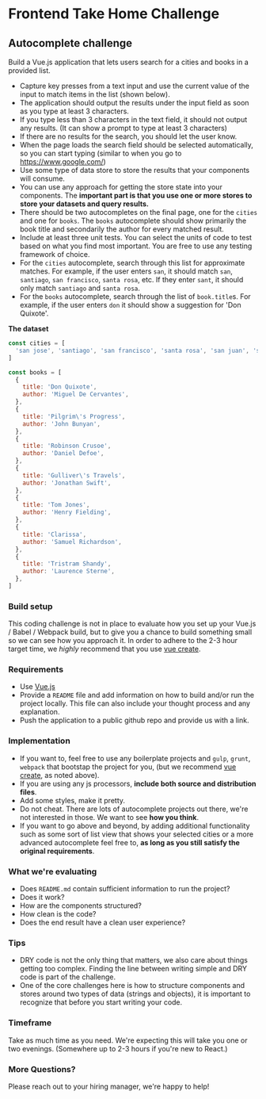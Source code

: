 # Frontend Take Home Challenge

## Autocomplete challenge
Build a Vue.js application that lets users search for a cities and books in a provided list.

* Capture key presses from a text input and use the current value of the input to match items in the list (shown below).
* The application should output the results under the input field as soon as you type at least 3 characters.
* If you type less than 3 characters in the text field, it should not output any results. (It can show a prompt to type at least 3 characters)
* If there are no results for the search, you should let the user know.
* When the page loads the search field should be selected automatically, so you can start typing (similar to when you go to https://www.google.com/)
* Use some type of data store to store the results that your components will consume.
* You can use any approach for getting the store state into your components. The **important part is that you use one or more stores to store your datasets and query results.**
* There should be two autocompletes on the final page, one for the `cities` and one for `books`. The `books` autocomplete should show primarily the book title and secondarily the author for every matched result.
* Include at least three unit tests. You can select the units of code to test based on what you find most important. You are free to use any testing framework of choice.
* For the `cities` autocomplete, search through this list for approximate matches. For example, if the user enters `san`, it should match `san`, `santiago`, `san francisco`, `santa rosa`, etc. If they enter `sant`, it should only match `santiago` and `santa rosa`.
* For the `books` autocomplete, search through the list of `book.title`s. For example, if the user enters `don` it should show a suggestion for 'Don Quixote'.

**The dataset**

```javascript
const cities = [
  'san jose', 'santiago', 'san francisco', 'santa rosa', 'san juan', 'sabadell', 'salamanca', 'salt lake city', 'salinas', 'salem', 'sausalito', 'taipei', 'tel aviv', 'tempe', 'termez', 'temuco', 'tiajuna', 'tieling', 'thousand oaks', 'thunder bay', 'tokyo', 'tulsa'
]

const books = [
  {
    title: 'Don Quixote',
    author: 'Miguel De Cervantes',
  },
  {
    title: 'Pilgrim\'s Progress',
    author: 'John Bunyan',
  },
  {
    title: 'Robinson Crusoe',
    author: 'Daniel Defoe',
  },
  {
    title: 'Gulliver\'s Travels',
    author: 'Jonathan Swift',
  },
  {
    title: 'Tom Jones',
    author: 'Henry Fielding',
  },
  {
    title: 'Clarissa',
    author: 'Samuel Richardson',
  },
  {
    title: 'Tristram Shandy',
    author: 'Laurence Sterne',
  },
]
```

### Build setup
This coding challenge is not in place to evaluate how you set up your Vue.js / Babel / Webpack build, but to give you a chance to build something small so we can see how you approach it.
In order to adhere to the 2-3 hour target time, we *highly* recommend that you use [vue create](https://cli.vuejs.org/guide/creating-a-project.html).

### Requirements
- Use [Vue.js](https://vuejs.org/)
- Provide a `README` file and add information on how to build and/or run the project locally. This file can also include your thought process and any explanation.
- Push the application to a public github repo and provide us with a link.

### Implementation
- If you want to, feel free to use any boilerplate projects and `gulp`, `grunt`, `webpack` that bootstap the project for you, (but we recommend [vue create](https://cli.vuejs.org/guide/creating-a-project.html), as noted above).
- If you are using any js processors, **include both source and distribution files**.
- Add some styles, make it pretty.
- Do not cheat. There are lots of autocomplete projects out there, we're not interested in those. We want to see **how you think**.
- If you want to go above and beyond, by adding additional functionality such as some sort of list view that shows your selected cities or a more advanced autocomplete feel free to, **as long as you still satisfy the original requirements**.

### What we're evaluating
- Does `README.md` contain sufficient information to run the project?
- Does it work?
- How are the components structured?
- How clean is the code?
- Does the end result have a clean user experience?

### Tips
- DRY code is not the only thing that matters, we also care about things getting too complex. Finding the line between writing simple and DRY code is part of the challenge.
- One of the core challenges here is how to structure components and stores around two types of data (strings and objects), it is important to recognize that before you start writing your code.

### Timeframe
Take as much time as you need. We're expecting this will take you one or two evenings. (Somewhere up to 2-3 hours if you're new to React.)

### More Questions?
Please reach out to your hiring manager, we're happy to help!
